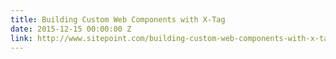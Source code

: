 ```yaml
---
title: Building Custom Web Components with X-Tag
date: 2015-12-15 00:00:00 Z
link: http://www.sitepoint.com/building-custom-web-components-with-x-tag
---
```


